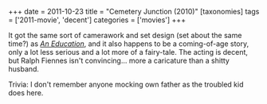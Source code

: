 +++
date = 2011-10-23
title = "Cemetery Junction (2010)"
[taxonomies]
tags = ['2011-movie', 'decent']
categories = ['movies']
+++

It got the same sort of camerawork and set design (set about the same
time?) as [*An Education*], and it also happens to be a coming-of-age
story, only a lot less serious and a lot more of a fairy-tale. The
acting is decent, but Ralph Fiennes isn't convincing... more a
caricature than a shitty husband.

Trivia: I don't remember anyone mocking own father as the troubled kid
does here.

  [*An Education*]: http://tshepang.net/recent-movies-2010-05-06

